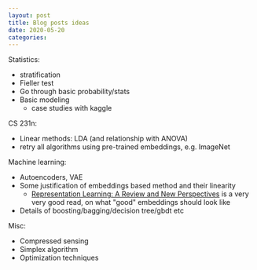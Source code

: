 ```yaml
---
layout: post
title: Blog posts ideas
date: 2020-05-20
categories: 
---
```

Statistics:
- stratification
- Fieller test
- Go through basic probability/stats
- Basic modeling
  - case studies with kaggle
 
CS 231n:
  - Linear methods: LDA (and relationship with ANOVA)
  - retry all algorithms using pre-trained embeddings, e.g. ImageNet

Machine learning:
- Autoencoders, VAE
- Some justification of embeddings based method and their linearity
  - [Representation Learning: A Review and New Perspectives](https://arxiv.org/pdf/1206.5538.pdf) is a very very good read, on what "good" embeddings should look like
- Details of boosting/bagging/decision tree/gbdt etc

Misc:
- Compressed sensing
- Simplex algorithm
- Optimization techniques
